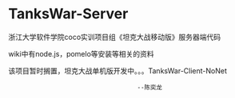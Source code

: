 TanksWar-Server 
===============

浙江大学软件学院coco实训项目组《坦克大战移动版》服务器端代码

wiki中有node.js，pomelo等安装等相关的资料

该项目暂时搁置，坦克大战单机版开发中。。。TanksWar-Client-NoNet


                                        --陈奕龙
